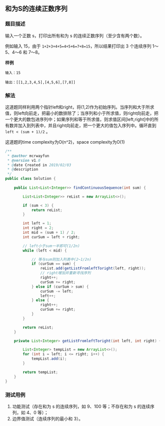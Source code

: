 ## 和为S的连续正数序列

### 题目描述
输入一个正数 s，打印出所有和为 s 的连续正数序列（至少含有两个数）。

例如输入 15，由于 `1+2+3+4+5=4+5+6=7+8=15`，所以结果打印出 3 个连续序列 1～5、4～6 和 7～8。

**样例**
```
输入：15

输出：[[1,2,3,4,5],[4,5,6],[7,8]]
```

### 解法
这道题同样利用两个指针left和right，将(1,2)作为初始序列。当序列和大于所求值，则left向前走，把最小的数排除了；当序列和小于所求值，则right向前走，把一个更大的数包进序列中；如果序列和等于所求值，则求值区间[left,right]中的所有数并加入到列表中，并且right向前走，把一个更大的值包入序列中。循环直到 `left < (sum + 1)/2`  。

这道题的time complexity为O(n^2)，space complexity为O(1)

```java
/**
 * @author mcrwayfun
 * @version v1.0
 * @date Created in 2019/02/03
 * @description
 */
public class Solution {
    
    public List<List<Integer>> findContinuousSequence(int sum) {

        List<List<Integer>> reList = new ArrayList<>();

        if (sum < 3) {
            return reList;
        }

        int left = 1;
        int right = 2;
        int mid = (sum + 1) / 2;
        int curSum = left + right;

        // left小于sum一半即可(1/2n)
        while (left < mid) {

            // 等与sum则加入列表中(2~1/2n)
            if (curSum == sum) {
                reList.add(getListFromleftToright(left, right));
                // right增加并重新寻找序列
                right++;
                curSum += right;
            } else if (curSum > sum) {
                curSum -= left;
                left++;
            } else {
                right++;
                curSum += right;
            }
        }

        return reList;
    }

    private List<Integer> getListFromleftToright(int left, int right) {

        List<Integer> tempList = new ArrayList<>();
        for (int i = left; i <= right; i++) {
            tempList.add(i);
        }

        return tempList;
    }
}
```

### 测试用例
1. 功能测试（存在和为 s 的连续序列，如 9、100 等；不存在和为 s 的连续序列，如 4、0 等）；
2. 边界值测试（连续序列的最小和 3）。
